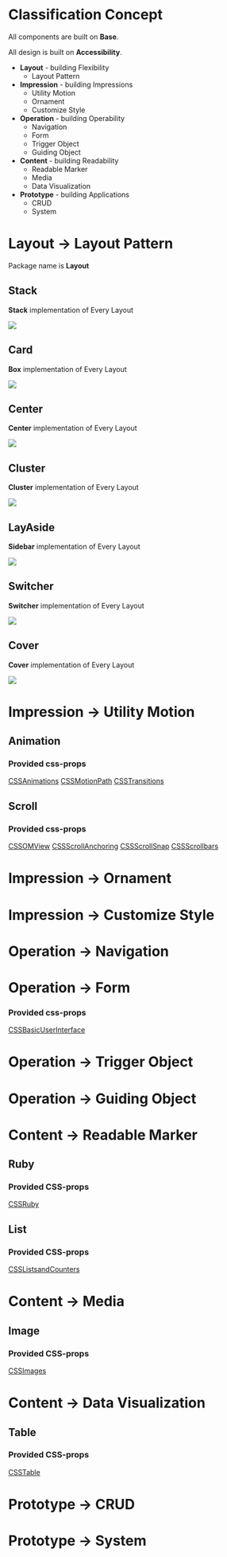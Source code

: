 # Classification Concept

All components are built on **Base**.

All design is built on **Accessibility**.

- **Layout** - building Flexibility
  - Layout Pattern
- **Impression** - building Impressions
  - Utility Motion
  - Ornament
  - Customize Style
- **Operation** - building Operability
  - Navigation
  - Form
  - Trigger Object
  - Guiding Object
- **Content** - building Readability
  - Readable Marker
  - Media
  - Data Visualization
- **Prototype** - building Applications
  - CRUD
  - System

# Layout -> Layout Pattern

Package name is **Layout**

## Stack

**Stack** implementation of Every Layout

![](../../assets/draft/Stack-styp.PNG)

## Card

**Box** implementation of Every Layout

![](../../assets/draft/Card-styp.png)

## Center

**Center** implementation of Every Layout

![](../../assets/draft/Center-styp.png)

## Cluster

**Cluster** implementation of Every Layout

![](../../assets/draft/Cluster-styp.png)

## LayAside

**Sidebar** implementation of Every Layout

![](../../assets/draft/LayAside-styp.png)

## Switcher

**Switcher** implementation of Every Layout

![](../../assets/draft/Switcher-styp.png)

## Cover

**Cover** implementation of Every Layout

![](../../assets/draft/Cover-styp.png)

# Impression -> Utility Motion

## Animation

### Provided css-props

[CSSAnimations](../../core/classified-csstypes/lib/cssdata/byModule/CSSAnimations.json)
[CSSMotionPath](../../core/classified-csstypes/lib/cssdata/byModule/CSSMotionPath.json)
[CSSTransitions](../../core/classified-csstypes/lib/cssdata/byModule/CSSTransitions.json)

## Scroll

### Provided css-props

[CSSOMView](../../core/classified-csstypes/lib/cssdata/byModule/CSSOMView.json)
[CSSScrollAnchoring](../../core/classified-csstypes/lib/cssdata/byModule/CSSScrollAnchoring.json)
[CSSScrollSnap](../../core/classified-csstypes/lib/cssdata/byModule/CSSScrollSnap.json)
[CSSScrollbars](../../core/classified-csstypes/lib/cssdata/byModule/CSSScrollbars.json)

# Impression -> Ornament

# Impression -> Customize Style

# Operation -> Navigation

# Operation -> Form

### Provided css-props

[CSSBasicUserInterface](../../core/classified-csstypes/lib/cssdata/byModule/CSSBasicUserInterface.json)

# Operation -> Trigger Object

# Operation -> Guiding Object

# Content -> Readable Marker

## Ruby

### Provided CSS-props

[CSSRuby](../../core/classified-csstypes/lib/cssdata/byModule/CSSRuby.json)

## List

### Provided CSS-props

[CSSListsandCounters](../../core/classified-csstypes/lib/cssdata/byModule/CSSListsandCounters.json)

# Content -> Media

## Image

### Provided CSS-props

[CSSImages](../../core/classified-csstypes/lib/cssdata/byModule/CSSImages.json)

# Content -> Data Visualization

## Table

### Provided CSS-props

[CSSTable](../../core/classified-csstypes/lib/cssdata/byModule/CSSTable.json)

# Prototype -> CRUD

# Prototype -> System
